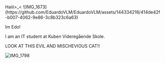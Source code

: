 <h1></h1>Haiii>_< </h1>
![IMG_1673](https://github.com/EduardoVLM/EduardoVLM/assets/144334218/414de42f-b007-4062-9e86-3c8b323c6a63)


Im Edo!

I am an IT student at Kuben Videregående Skole.


LOOK AT THIS EVIL AND MISCHEVIOUS CAT!!

![IMG_1798](https://github.com/EduardoVLM/EduardoVLM/assets/144334218/a8e52fda-ed89-4eab-8bd9-2b03cead7571)
